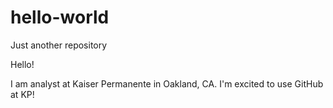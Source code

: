 # hello-world
Just another repository

Hello!

I am analyst at Kaiser Permanente in Oakland, CA. I'm excited to use GitHub at KP!
